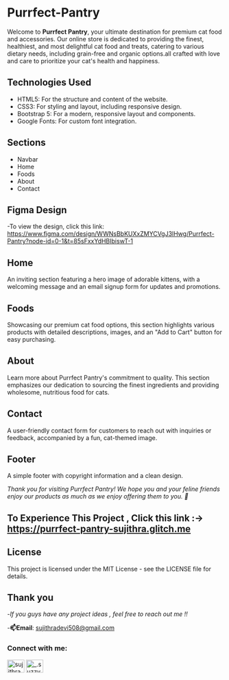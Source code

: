 # Purrfect-Pantry

Welcome to **Purrfect Pantry**, your ultimate destination for premium cat food and accessories. Our online store is dedicated to providing the finest, healthiest, and most delightful cat food and treats, catering to various dietary needs, including grain-free and organic options.all crafted with love and care to prioritize your cat's health and happiness.

## Technologies Used

- HTML5: For the structure and content of the website.
- CSS3: For styling and layout, including responsive design.
- Bootstrap 5: For a modern, responsive layout and components.
- Google Fonts: For custom font integration.

## Sections

- Navbar
- Home
- Foods
- About
- Contact


## Figma Design

-To view the design, click this link: https://www.figma.com/design/WWNsBbKUXxZMYCVgJ3lHwg/Purrfect-Pantry?node-id=0-1&t=85sFxxYdHBIbiswT-1

## Home
An inviting section featuring a hero image of adorable kittens, with a welcoming message and an email signup form for updates and promotions.

## Foods
Showcasing our premium cat food options, this section highlights various products with detailed descriptions, images, and an "Add to Cart" button for easy purchasing.

## About
Learn more about Purrfect Pantry's commitment to quality. This section emphasizes our dedication to sourcing the finest ingredients and providing wholesome, nutritious food for cats.

## Contact
A user-friendly contact form for customers to reach out with inquiries or feedback, accompanied by a fun, cat-themed image.

## Footer
A simple footer with copyright information and a clean design.

*Thank you for visiting Purrfect Pantry! We hope you and your feline friends enjoy our products as much as we enjoy offering them to you. 🐾*

## To Experience This Project , Click this link :-> https://purrfect-pantry-sujithra.glitch.me

## License
This project is licensed under the MIT License - see the LICENSE file for details.

## Thank you
-*If you guys have any project ideas , feel free to reach out me !!*

-**📫Email**: sujithradevi508@gmail.com
<h3 align="left">Connect with me:</h3>
<p align="left">
<a href="https://linkedin.com/in/sujithradevi-m" target="blank"><img align="center" src="https://raw.githubusercontent.com/rahuldkjain/github-profile-readme-generator/master/src/images/icons/Social/linked-in-alt.svg" alt="sujithradevi-m" height="30" width="40" /></a>
<a href="https://instagram.com/_.suzzyy____" target="blank"><img align="center" src="https://raw.githubusercontent.com/rahuldkjain/github-profile-readme-generator/master/src/images/icons/Social/instagram.svg" alt="_.suzzyy____" height="30" width="40" /></a>
</p>

